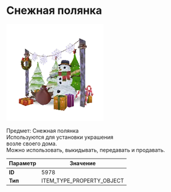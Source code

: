 # Снежная полянка

![Item Image](../img/5978.webp?raw=true)

Предмет: Снежная полянка<br>Используются для установки украшения<br>возле своего дома.<br>Можно использовать, выкидывать, передавать и продавать.


| Параметр | Значение |
|----------|----------|
| **ID** | 5978 |
| **Тип** | ITEM_TYPE_PROPERTY_OBJECT |


